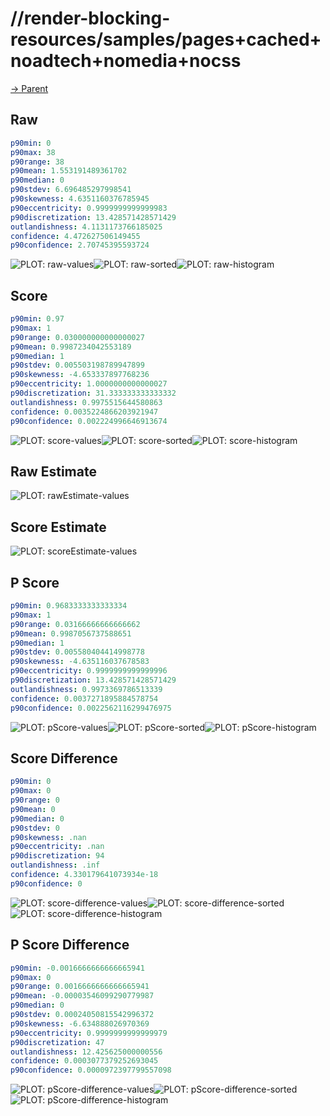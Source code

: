 
# //render-blocking-resources/samples/pages+cached+noadtech+nomedia+nocss

[→ Parent](../..)


## Raw


```yaml
p90min: 0
p90max: 38
p90range: 38
p90mean: 1.553191489361702
p90median: 0
p90stdev: 6.696485297998541
p90skewness: 4.6351160376785945
p90eccentricity: 0.9999999999999983
p90discretization: 13.428571428571429
outlandishness: 4.1131173766185025
confidence: 4.472627506149455
p90confidence: 2.70745395593724

```

![PLOT: raw-values](./raw/values.svg)![PLOT: raw-sorted](./raw/sorted.svg)![PLOT: raw-histogram](./raw/histogram.svg)
## Score


```yaml
p90min: 0.97
p90max: 1
p90range: 0.030000000000000027
p90mean: 0.9987234042553189
p90median: 1
p90stdev: 0.005503198789947899
p90skewness: -4.653337897768236
p90eccentricity: 1.0000000000000027
p90discretization: 31.333333333333332
outlandishness: 0.9975515644580863
confidence: 0.0035224866203921947
p90confidence: 0.002224996646913674

```

![PLOT: score-values](./score/values.svg)![PLOT: score-sorted](./score/sorted.svg)![PLOT: score-histogram](./score/histogram.svg)
## Raw Estimate

![PLOT: rawEstimate-values](./rawEstimate/values.svg)
## Score Estimate

![PLOT: scoreEstimate-values](./scoreEstimate/values.svg)
## P Score


```yaml
p90min: 0.9683333333333334
p90max: 1
p90range: 0.03166666666666662
p90mean: 0.9987056737588651
p90median: 1
p90stdev: 0.005580404414998778
p90skewness: -4.635116037678583
p90eccentricity: 0.9999999999999996
p90discretization: 13.428571428571429
outlandishness: 0.9973369786513339
confidence: 0.0037271895884578754
p90confidence: 0.0022562116299476975

```

![PLOT: pScore-values](./pScore/values.svg)![PLOT: pScore-sorted](./pScore/sorted.svg)![PLOT: pScore-histogram](./pScore/histogram.svg)
## Score Difference


```yaml
p90min: 0
p90max: 0
p90range: 0
p90mean: 0
p90median: 0
p90stdev: 0
p90skewness: .nan
p90eccentricity: .nan
p90discretization: 94
outlandishness: .inf
confidence: 4.330179641073934e-18
p90confidence: 0

```

![PLOT: score-difference-values](./score-difference/values.svg)![PLOT: score-difference-sorted](./score-difference/sorted.svg)![PLOT: score-difference-histogram](./score-difference/histogram.svg)
## P Score Difference


```yaml
p90min: -0.0016666666666665941
p90max: 0
p90range: 0.0016666666666665941
p90mean: -0.00003546099290779987
p90median: 0
p90stdev: 0.00024050815542996372
p90skewness: -6.634888026970369
p90eccentricity: 0.9999999999999979
p90discretization: 47
outlandishness: 12.425625000000556
confidence: 0.0003077379252693045
p90confidence: 0.0000972397799557098

```

![PLOT: pScore-difference-values](./pScore-difference/values.svg)![PLOT: pScore-difference-sorted](./pScore-difference/sorted.svg)![PLOT: pScore-difference-histogram](./pScore-difference/histogram.svg)